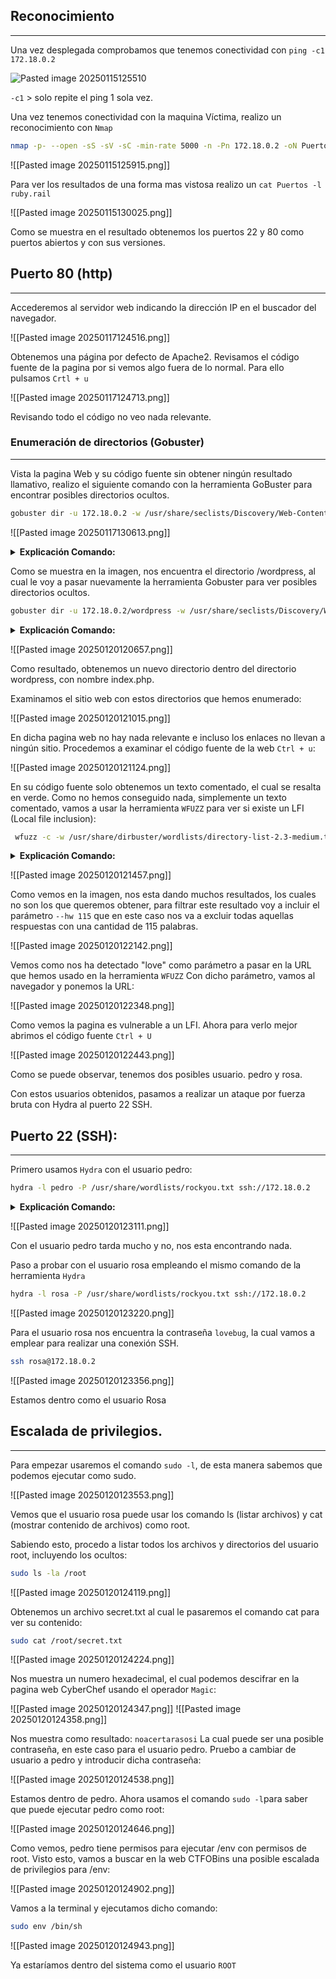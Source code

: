 
## Reconocimiento                         
____
Una vez desplegada comprobamos que tenemos conectividad con ```ping -c1 172.18.0.2```
 
![Pasted image 20250115125510](https://github.com/user-attachments/assets/b74ae2d7-311f-4b55-9a43-21afba33229a)


``-c1`` > solo repite el ping 1 sola vez.

Una vez tenemos conectividad con la maquina Víctima, realizo un reconocimiento con ``Nmap``

```bash
nmap -p- --open -sS -sV -sC -min-rate 5000 -n -Pn 172.18.0.2 -oN Puertos
```

![[Pasted image 20250115125915.png]]

Para ver los resultados de una forma mas vistosa realizo un ``cat Puertos -l ruby.rail``

![[Pasted image 20250115130025.png]]

Como se muestra en el resultado obtenemos los puertos 22 y 80 como puertos abiertos y con sus versiones.

## Puerto 80 (http)
------

Accederemos al servidor web indicando la dirección IP en el buscador del navegador.

![[Pasted image 20250117124516.png]]

Obtenemos una página por defecto de Apache2.
Revisamos el código fuente de la pagina por si vemos algo fuera de lo normal. Para ello pulsamos ``Crtl + u`` 

![[Pasted image 20250117124713.png]]

Revisando todo el código no veo nada relevante.

### Enumeración de directorios (Gobuster)
-------- 
Vista la pagina Web y su código fuente sin obtener ningún resultado llamativo, realizo el siguiente comando con la herramienta GoBuster para encontrar posibles directorios ocultos.

```bash
gobuster dir -u 172.18.0.2 -w /usr/share/seclists/Discovery/Web-Content/directory-list-2.3-medium.txt -x html,php,txt -t 200
```

![[Pasted image 20250117130613.png]]
<details>
	<summary><strong>Explicación Comando:</strong></summary>
	 gobuster dir > Modo de enumeración de directorios en un servidor web.
	-u 172.18.0.2 > Especificar la dirección IP objetivo donde se va ha enumerar directorios.
	-w /usr/share/seclists/Discovery/Web-Content/directory-list-2.3-medium.txt > especificar el diccionario de palabras para probar nombres de directorios en el servidor objetivo.
	-x html,php,txt > Especificar las extensiones a probar. Ejemplo: index.html, index.php, secret.txt.
	-t 200 > numero de hilos para hacer el escaneo mas rápido. OJO: cuantos mas hilos se pongan mas se puede sobrecargar el servidor objetivo.
</details>

Como se muestra en la imagen, nos encuentra el directorio /wordpress, al cual le voy a pasar nuevamente la herramienta Gobuster para ver posibles directorios ocultos.

```bash
gobuster dir -u 172.18.0.2/wordpress -w /usr/share/seclists/Discovery/Web-Content/directory-list-2.3-medium.txt -x html,php,txt,sql,py,js -t 200
```

<details>
	<summary><strong>Explicación Comando:</strong></summary>
	 gobuster dir > Modo de enumeración de directorios en un servidor web.
	-u 172.18.0.2/wordpress > Especificar la dirección IP objetivo con el directorio ya encontrado donde se va ha enumerar directorios.
	-w /usr/share/seclists/Discovery/Web-Content/directory-list-2.3-medium.txt > especificar el diccionario de palabras para probar nombres de directorios en el servidor objetivo.
	-x html,php,txt,sql,py,js > Especificar las extensiones a probar. Ejemplo: index.html, index.php, secret.txt.
	-t 200 > numero de hilos para hacer el escaneo mas rápido. OJO: cuantos mas hilos se pongan mas se puede sobrecargar el servidor objetivo.
</details>

![[Pasted image 20250120120657.png]]

Como resultado, obtenemos un nuevo directorio dentro del directorio wordpress, con nombre index.php.

Examinamos el sitio web con estos directorios que hemos enumerado:

![[Pasted image 20250120121015.png]]

En dicha pagina web no hay nada relevante e incluso los enlaces no llevan a ningún sitio.
Procedemos a examinar el código fuente de la web ``Ctrl + u``: 

![[Pasted image 20250120121124.png]]

En su código fuente solo obtenemos un texto comentado, el cual se resalta en verde.
Como no hemos conseguido nada, simplemente un texto comentado, vamos a usar la herramienta ``WFUZZ`` para ver si existe un LFI (Local file inclusion):

```bash
 wfuzz -c -w /usr/share/dirbuster/wordlists/directory-list-2.3-medium.txt "http://172.18.0.2/wordpress/index.php?FUZZ=../../../../../../../../../../etc/passwd"
```

<details>
	<summary><strong>Explicación Comando:</strong></summary>
	 

wfuzz -> Ejecuta la herramienta Wfuzz, que se usa para pruebas de fuzzing en aplicaciones web.|

-c -> Muestra la salida en color para facilitar la lectura de los resultados.

-w /usr/share/dirbuster/wordlists/directory-list-2.3-medium.txt -> Especifica la **wordlist** que se utilizará para realizar pruebas de inyección en la URL. En este caso, la wordlist contiene nombres de directorios y archivos que podrían existir en el servidor.

"http://172.18.0.2/wordpress/index.php?FUZZ=../../../../../../../../../../etc/passwd" -> Define la **URL objetivo** en la que se ejecutará el fuzzing. La palabra clave `FUZZ` será reemplazada por cada entrada de la wordlist para probar posibles valores.

../../../../../../../../../../etc/passwd -> Intenta realizar una travesía de directorios (Directory Traversal o Path Traversal) para acceder al archivo `/etc/passwd`, que contiene información de los usuarios en sistemas Linux.
</details>

![[Pasted image 20250120121457.png]]

Como vemos en la imagen, nos esta dando muchos resultados, los cuales no son los que queremos obtener, para filtrar este resultado voy a incluir el parámetro ``--hw 115`` que en este caso nos va a excluir todas aquellas respuestas con una cantidad de 115 palabras.

![[Pasted image 20250120122142.png]]

Vemos como nos ha detectado "love" como parámetro a pasar en la URL que hemos usado en la herramienta ``WFUZZ``
Con dicho parámetro, vamos al navegador y ponemos la URL:

![[Pasted image 20250120122348.png]]

Como vemos la pagina es vulnerable a un LFI.
Ahora para verlo mejor abrimos el código fuente ``Ctrl + U``

![[Pasted image 20250120122443.png]]

Como se puede observar, tenemos dos posibles usuario.
pedro y rosa.

Con estos usuarios obtenidos, pasamos a realizar un ataque por fuerza bruta con Hydra al puerto 22 SSH.


## Puerto 22 (SSH):
------ 

Primero usamos ``Hydra`` con el usuario pedro:

```bash
hydra -l pedro -P /usr/share/wordlists/rockyou.txt ssh://172.18.0.2
```

<details>
	<summary><strong>Explicación Comando:</strong></summary>
	
hydra -> Ejecuta la herramienta Hydra, que es utilizada para ataques de fuerza bruta contra distintos servicios.
-l pedro -> Especifica el nombre de usuario a probar (`pedro`). Solo se probarán contraseñas para este usuario.
-P /usr/share/wordlists/rockyou.txt -> Usa el archivo `rockyou.txt` como diccionario de contraseñas. Este archivo contiene millones de contraseñas filtradas y es muy usado en pruebas de penetración.|
ssh://172.18.0.2 -> Indica que el ataque será contra el servicio SSH en la IP 172.18.0.2.
</details>

![[Pasted image 20250120123111.png]]

Con el usuario pedro tarda mucho y no, nos esta encontrando nada.

Paso a probar con el usuario rosa empleando el mismo comando de la herramienta ``Hydra``

```bash
hydra -l rosa -P /usr/share/wordlists/rockyou.txt ssh://172.18.0.2
```

![[Pasted image 20250120123220.png]]

Para el usuario rosa nos encuentra la contraseña ``lovebug``, la cual vamos a emplear para realizar una conexión SSH.

```bash
ssh rosa@172.18.0.2
```

![[Pasted image 20250120123356.png]]

Estamos dentro como el usuario Rosa

## Escalada de privilegios.
------
Para empezar usaremos el comando ``sudo -l``, de esta manera sabemos que podemos ejecutar como sudo.

![[Pasted image 20250120123553.png]]

Vemos que el usuario rosa puede usar los comando ls (listar archivos) y cat (mostrar contenido de archivos) como root.

Sabiendo esto, procedo a listar todos los archivos y directorios del usuario root, incluyendo los ocultos:

```bash
sudo ls -la /root
```

![[Pasted image 20250120124119.png]]

Obtenemos un archivo secret.txt al cual le pasaremos el comando cat para ver su contenido:

```bash
sudo cat /root/secret.txt
```

![[Pasted image 20250120124224.png]]

Nos muestra un numero hexadecimal, el cual podemos descifrar en la pagina web CyberChef usando el operador ``Magic``:

![[Pasted image 20250120124347.png]]
![[Pasted image 20250120124358.png]]

Nos muestra como resultado: ``noacertarasosi``
La cual puede ser una posible contraseña, en este caso para el usuario pedro.
Pruebo a cambiar de usuario a pedro y introducir dicha contraseña:

![[Pasted image 20250120124538.png]]

Estamos dentro de pedro.
Ahora usamos el comando ``sudo -l``para saber que puede ejecutar pedro como root:

![[Pasted image 20250120124646.png]]

Como vemos, pedro tiene permisos para ejecutar /env con permisos de root.
Visto esto, vamos a buscar en la web CTFOBins una posible escalada de privilegios para /env:

![[Pasted image 20250120124902.png]]

Vamos a la terminal y ejecutamos dicho comando:

```bash
sudo env /bin/sh
```

![[Pasted image 20250120124943.png]]

Ya estaríamos dentro del sistema como el usuario ``ROOT``


